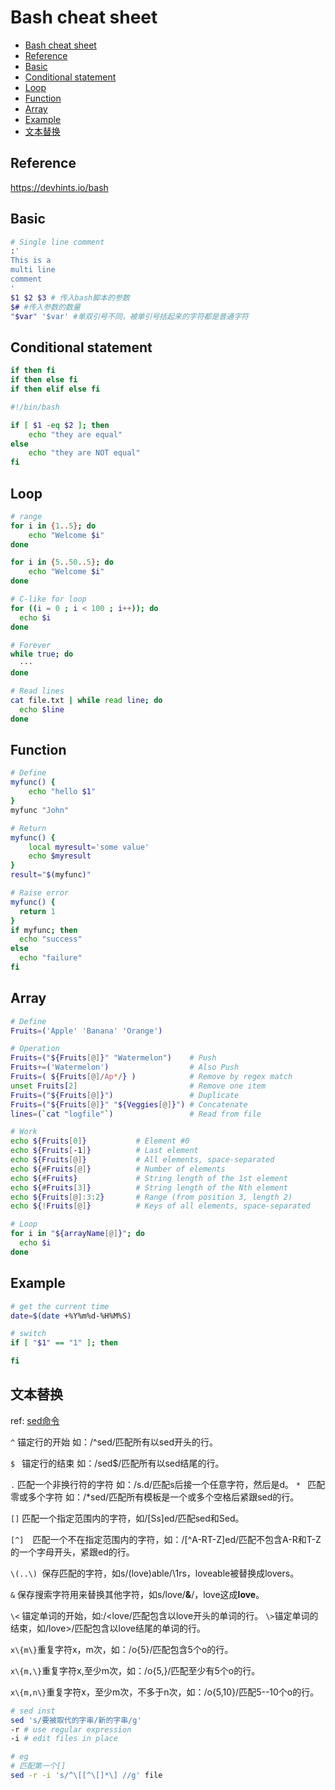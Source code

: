 # Bash cheat sheet
  - [Bash cheat sheet](#bash-cheat-sheet)
  - [Reference](#reference)
  - [Basic](#basic)
  - [Conditional statement](#conditional-statement)
  - [Loop](#loop)
  - [Function](#function)
  - [Array](#array)
  - [Example](#example)
  - [文本替换](#文本替换)
## Reference
https://devhints.io/bash

## Basic
``` bash
# Single line comment
:'
This is a
multi line
comment
'
$1 $2 $3 # 传入bash脚本的参数
$# #传入参数的数量
"$var" '$var' #单双引号不同，被单引号括起来的字符都是普通字符
```

## Conditional statement
``` bash
if then fi
if then else fi
if then elif else fi	

#!/bin/bash

if [ $1 -eq $2 ]; then
    echo "they are equal"
else
    echo "they are NOT equal"
fi
```

## Loop
``` bash
# range
for i in {1..5}; do
    echo "Welcome $i"
done

for i in {5..50..5}; do
    echo "Welcome $i"
done

# C-like for loop
for ((i = 0 ; i < 100 ; i++)); do
  echo $i
done

# Forever
while true; do
  ···
done

# Read lines
cat file.txt | while read line; do
  echo $line
done
```

## Function
``` bash
# Define
myfunc() {
    echo "hello $1"
}
myfunc "John"

# Return
myfunc() {
    local myresult='some value'
    echo $myresult
}
result="$(myfunc)"

# Raise error
myfunc() {
  return 1
}
if myfunc; then
  echo "success"
else
  echo "failure"
fi
```

## Array
``` bash
# Define
Fruits=('Apple' 'Banana' 'Orange')

# Operation
Fruits=("${Fruits[@]}" "Watermelon")    # Push
Fruits+=('Watermelon')                  # Also Push
Fruits=( ${Fruits[@]/Ap*/} )            # Remove by regex match
unset Fruits[2]                         # Remove one item
Fruits=("${Fruits[@]}")                 # Duplicate
Fruits=("${Fruits[@]}" "${Veggies[@]}") # Concatenate
lines=(`cat "logfile"`)                 # Read from file

# Work
echo ${Fruits[0]}           # Element #0
echo ${Fruits[-1]}          # Last element
echo ${Fruits[@]}           # All elements, space-separated
echo ${#Fruits[@]}          # Number of elements
echo ${#Fruits}             # String length of the 1st element
echo ${#Fruits[3]}          # String length of the Nth element
echo ${Fruits[@]:3:2}       # Range (from position 3, length 2)
echo ${!Fruits[@]}          # Keys of all elements, space-separated

# Loop
for i in "${arrayName[@]}"; do
  echo $i
done
```

## Example
``` bash
# get the current time
date=$(date +%Y%m%d-%H%M%S) 

# switch
if [ "$1" == "1" ]; then

fi
```

## 文本替换

ref: [sed命令](https://www.runoob.com/linux/linux-comm-sed.html)

`^`  锚定行的开始 如：/^sed/匹配所有以sed开头的行。 

`$ ` 锚定行的结束 如：/sed$/匹配所有以sed结尾的行。 

`.`  匹配一个非换行符的字符 如：/s.d/匹配s后接一个任意字符，然后是d。 
`* ` 匹配零或多个字符 如：/*sed/匹配所有模板是一个或多个空格后紧跟sed的行。

`[]` 匹配一个指定范围内的字符，如/[Ss]ed/匹配sed和Sed。 

`[^]`　匹配一个不在指定范围内的字符，如：/[^A-RT-Z]ed/匹配不包含A-R和T-Z的一个字母开头，紧跟ed的行。

`\(..\) `保存匹配的字符，如s/\(love\)able/\1rs，loveable被替换成lovers。

`&` 保存搜索字符用来替换其他字符，如s/love/**&**/，love这成**love**。 

`\<` 锚定单词的开始，如:/\<love/匹配包含以love开头的单词的行。 
`\>`锚定单词的结束，如/love\>/匹配包含以love结尾的单词的行。

`x\{m\}`重复字符x，m次，如：/o\{5\}/匹配包含5个o的行。 

`x\{m,\}`重复字符x,至少m次，如：/o\{5,\}/匹配至少有5个o的行。

`x\{m,n\}`重复字符x，至少m次，不多于n次，如：/o\{5,10\}/匹配5--10个o的行。
``` bash
# sed inst
sed 's/要被取代的字串/新的字串/g'
-r # use regular expression
-i # edit files in place

# eg
# 匹配第一个[]
sed -r -i 's/^\[[^\[]*\] //g' file
```